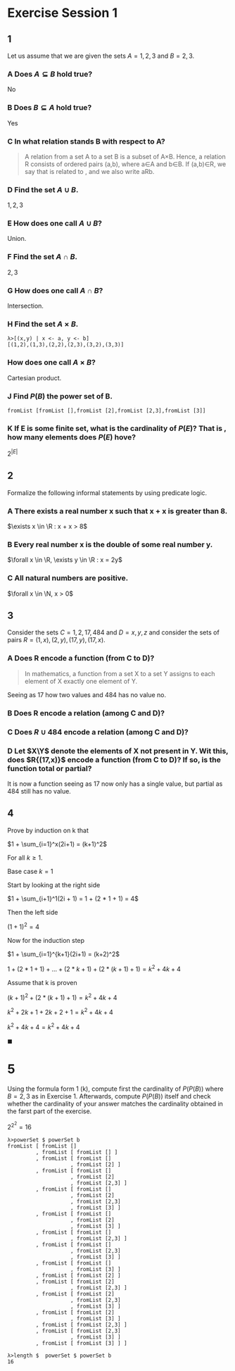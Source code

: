 # Exercise Session 1
## 1
Let us assume that we are given the sets $A = {1,2,3}$ and $B = {2,3}$.

### A Does $A \subseteq B$ hold true?
No

### B Does $B \subseteq A$ hold true?
Yes

### C In what relation stands B with respect to A?

> A relation from a set A to a set B is a subset of A×B. Hence, a relation R consists of ordered pairs (a,b), where a∈A and b∈B. If (a,b)∈R, we say that is related to , and we also write aRb.

### D Find the set $A \cup B$.
${1,2,3}$

### E How does one call $A \cup B$?
Union.

### F Find the set $A \cap B$.
${2,3}$

### G How does one call $A \cap B$?
Intersection.

### H Find the set $A \times B$.
```
λ>[(x,y) | x <- a, y <- b]
[(1,2),(1,3),(2,2),(2,3),(3,2),(3,3)]
```

### How does one call $A \times B$?
Cartesian product.

### J Find $P(B)$ the power set of B.
`fromList [fromList [],fromList [2],fromList [2,3],fromList [3]]`

### K If E is some finite set, what is the cardinality of $P(E)$? That is , how many elements does $P(E)$ hove?
$2^{|E|}$

## 2
Formalize the following informal statements by using predicate logic.

### A There exists a real number x such that x + x is greater than 8.
$\exists x \in \R : x + x > 8$

### B Every real number x is the double of some real number y.
$\forall x \in \R, \exists y \in \R : x = 2y$

### C All natural numbers are positive.
$\forall x \in \N, x > 0$

## 3
Consider the sets $C = {1,2,17,484}$ and $D = {x,y,z}$ and consider the sets of pairs $R = {(1,x),(2,y),(17,y),(17,x)}$.

### A Does R encode a function (from C to D)?
> In mathematics, a function from a set X to a set Y assigns to each element of X exactly one element of Y.

Seeing as 17 how two values and 484 has no value no.

### B Does R encode a relation (among C and D)?

### C Does $R \cup {484}$ encode a relation (among C and D)?

### D Let $X\Y$ denote the elements of X not present in Y. Wit this, does $R\{(17,x)}$ encode a function (from C to D)? If so, is the function total or partial?
It is now a function seeing as 17 now only has a single value, but partial as 484 still has no value.

## 4
Prove by induction on k that

$1 + \sum_{i=1}^x(2i+1) = (k+1)^2$

For all $k \geq 1$.

Base case $k=1$

Start by looking at the right side

$1 + \sum_{i+1}^1(2i + 1) = 1 + (2 * 1 + 1) = 4$

Then the left side

$(1+1)^2=4$

Now for the induction step

$1 + \sum_{i=1}^{k+1}(2i+1) = (k+2)^2$

$1 + (2 * 1 + 1) +...+ (2 * k + 1) + (2 * (k+1) + 1) = k^2 + 4k + 4$

Assume that k is proven

$(k+1)^2 + (2 * (k+1) + 1) = k^2 + 4k + 4$

$k^2 + 2k + 1 + 2k + 2 + 1 = k^2 + 4k + 4$

$k^2 + 4k + 4= k^2 + 4k + 4$

$\blacksquare$

# 5
Using the formula form 1 (k), compute first the cardinality of $P(P(B))$ where $B = {2,3}$ as in Exercise 1. Afterwards, compute $P(P(B))$ itself and check whether the cardinality of your answer matches the cardinality obtained in the farst part of the exercise.

$2^{2^2} = 16$

```
λ>powerSet $ powerSet b
fromList [ fromList []
         , fromList [ fromList [] ]
         , fromList [ fromList []
                    , fromList [2] ]
         , fromList [ fromList []
                    , fromList [2]
                    , fromList [2,3] ]
         , fromList [ fromList []
                    , fromList [2]
                    , fromList [2,3]
                    , fromList [3] ]
         , fromList [ fromList []
                    , fromList [2]
                    , fromList [3] ]
         , fromList [ fromList []
                    , fromList [2,3] ]
         , fromList [ fromList []
                    , fromList [2,3]
                    , fromList [3] ]
         , fromList [ fromList []
                    , fromList [3] ]
         , fromList [ fromList [2] ]
         , fromList [ fromList [2]
                    , fromList [2,3] ]
         , fromList [ fromList [2]
                    , fromList [2,3]
                    , fromList [3] ]
         , fromList [ fromList [2]
                    , fromList [3] ]
         , fromList [ fromList [2,3] ]
         , fromList [ fromList [2,3]
                    , fromList [3] ]
         , fromList [ fromList [3] ] ]

λ>length $  powerSet $ powerSet b
16
```
